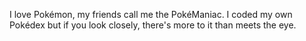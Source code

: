 I love Pokémon, my friends call me the PokéManiac. I coded my own Pokédex but if you look closely, there's more to it than meets the eye.